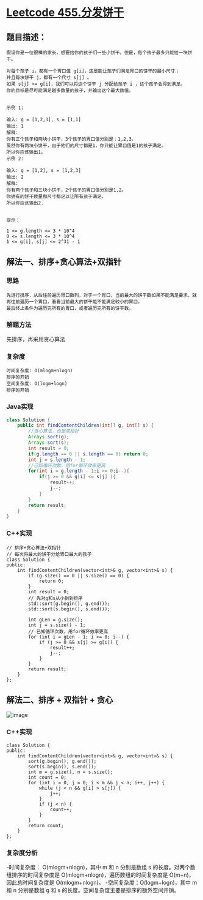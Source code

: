 # [Leetcode 455.分发饼干](https://leetcode.cn/problems/assign-cookies/)
## 题目描述：
```
假设你是一位很棒的家长，想要给你的孩子们一些小饼干。但是，每个孩子最多只能给一块饼干。

对每个孩子 i，都有一个胃口值 g[i]，这是能让孩子们满足胃口的饼干的最小尺寸；
并且每块饼干 j，都有一个尺寸 s[j] 。
如果 s[j] >= g[i]，我们可以将这个饼干 j 分配给孩子 i ，这个孩子会得到满足。
你的目标是尽可能满足越多数量的孩子，并输出这个最大数值。


示例 1:

输入: g = [1,2,3], s = [1,1]
输出: 1
解释:
你有三个孩子和两块小饼干，3个孩子的胃口值分别是：1,2,3。
虽然你有两块小饼干，由于他们的尺寸都是1，你只能让胃口值是1的孩子满足。
所以你应该输出1。
示例 2:

输入: g = [1,2], s = [1,2,3]
输出: 2
解释:
你有两个孩子和三块小饼干，2个孩子的胃口值分别是1,2。
你拥有的饼干数量和尺寸都足以让所有孩子满足。
所以你应该输出2.


提示：

1 <= g.length <= 3 * 10^4
0 <= s.length <= 3 * 10^4
1 <= g[i], s[j] <= 2^31 - 1
```

## 解法一、排序+贪心算法+双指针
### 思路
```
先进行排序，从后往前遍历胃口数列，对于一个胃口，当前最大的饼干数如果不能满足要求，就再往前遍历一个胃口，看看当前最大的饼干能不能满足较小的胃口。
最后终止条件为遍历完所有的胃口，或者遍历完所有的饼干数。
```

### 解题方法
先排序，再采用贪心算法

### 复杂度
```
时间复杂度: O(mlogm+nlogn)
排序的开销
空间复杂度: O(logm+logn)
排序的开销
```
### Java实现
```java
class Solution {
    public int findContentChildren(int[] g, int[] s) {
        //贪心算法，也是双指针
        Arrays.sort(g);
        Arrays.sort(s);
        int result = 0;
        if(g.length == 0 || s.length == 0) return 0;
        int j = s.length - 1;
        //已知循环次数，用for循环效率更高
        for(int i = g.length - 1;i >= 0;i--){
            if(j >= 0 && g[i] <= s[j] ){
                result++;
                j--;
            }
        }
        return result;
    }
}
```

### C++实现
```cplus
// 排序+贪心算法+双指针
// 每次将最大的饼干分给胃口最大的孩子
class Solution {
public:
    int findContentChildren(vector<int>& g, vector<int>& s) {
        if (g.size() == 0 || s.size() == 0) {
            return 0;
        }
        int result = 0;
        // 先对g和s从小到到排序
        std::sort(g.begin(), g.end());
        std::sort(s.begin(), s.end());

        int gLen = g.size();
        int j = s.size() - 1;
        // 已知循环次数，用for循环效率更高
        for (int i = gLen - 1; i >= 0; i--) {
            if (j >= 0 && s[j] >= g[i]) {
                result++;
                j--;
            }
        }
        return result;
    }
};
```
## 解法二、排序 + 双指针 + 贪心
![image](https://user-images.githubusercontent.com/5925259/224753704-88fdf0fa-5c7d-4a9b-a0e4-a2e86548d44f.png)

### C++实现
```cplus
class Solution {
public:
    int findContentChildren(vector<int>& g, vector<int>& s) {
        sort(g.begin(), g.end());
        sort(s.begin(), s.end());
        int m = g.size(), n = s.size();
        int count = 0;
        for (int i = 0, j = 0; i < m && j < n; i++, j++) {
            while (j < n && g[i] > s[j]) {
                j++;
            }
            if (j < n) {
                count++;
            }
        }
        return count;
    }
};
```

### 复杂度分析

-时间复杂度：
O(mlogm+nlogn)，其中 m 和 n 分别是数组 s 的长度。对两个数组排序的时间复杂度是 O(mlogm+nlogn)，遍历数组的时间复杂度是 O(m+n)，因此总时间复杂度是 O(mlogm+nlogn)。
-空间复杂度：O(logm+logn)，其中 m 和 n 分别是数组 g 和 s 的长度。空间复杂度主要是排序的额外空间开销。

